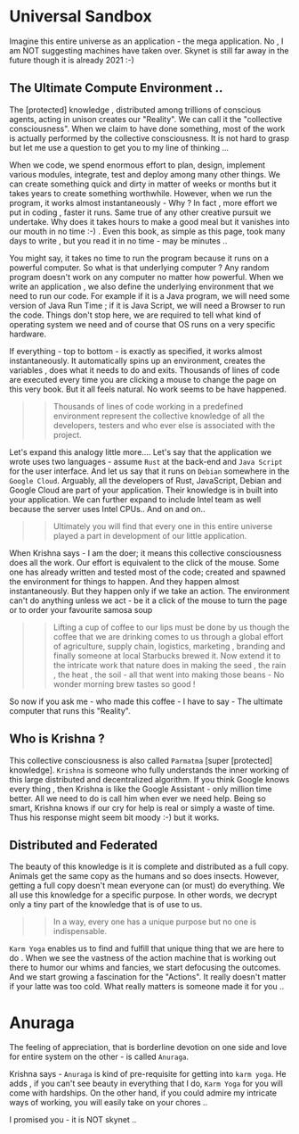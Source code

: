 # Universal Sandbox

Imagine this entire universe as an application - the mega application. No , I am NOT suggesting machines have taken over. Skynet is still far away in the future though it is already 2021 :-) 


## The Ultimate Compute Environment ..


The [protected] knowledge , distributed among trillions of conscious agents,  acting in unison creates our "Reality". We can call it the "collective consciousness".  When we claim to have done something, most of  the work is actually performed by  the collective consciousness. It is not hard to grasp but let me use a question to get you to my line of thinking ...

When we code, we spend enormous effort to plan, design, implement various modules, integrate, test and deploy among many other things.  We can create something quick and dirty in matter of weeks or months but it takes years to create something worthwhile. However, when we run the program, it works almost instantaneously - Why ?  In fact , more effort we put in coding , faster it runs. Same true of any other creative pursuit we undertake. Why does it takes hours to make a good meal but it vanishes into our mouth in no time :-) . Even this book, as simple as this page, took many days  to write , but you read it in no time - may be minutes .. 


You might say, it takes no time to run the program because it runs on a powerful computer. So what is that underlying computer ? Any random program doesn't work on any computer no matter how powerful. When we write an application , we also define the underlying environment that we need to run our code. For example if it is a Java program, we will need some version of Java Run Time ; if it is Java Script, we will need a Browser to run the code. Things don't stop here, we are required to tell what kind of operating system we need and of course that OS runs on a very specific hardware. 

If everything - top to bottom - is exactly as specified, it works almost instantaneously. It automatically spins up an environment, creates the variables , does what it needs to do and exits. Thousands of lines of code are executed every time you are clicking a mouse to change the page on this very book. But it all feels natural. No work seems to be have happened. 

>> Thousands of lines of code working in a predefined environment represent the collective knowledge of all the developers, testers and who ever else is associated with the project. 

Let's expand this analogy little more.... Let's say that the application we wrote uses two languages - assume `Rust` at the back-end and `Java Script` for the user interface. And let us say that it runs on `Debian` somewhere in the `Google Cloud`. Arguably, all the developers of Rust, JavaScript, Debian and Google Cloud are part of your application. Their knowledge is in built into your application. We can further expand to include Intel team as well because the server uses Intel CPUs.. And on and on.. 

>> Ultimately you will find that every one in this entire universe played a part in development of our little application. 

When Krishna says - I am the doer; it means this collective  consciousness does all the work. Our effort is equivalent to the click of the mouse. Some one has already written and tested most of the code; created  and spawned the environment for things to happen. And they happen almost instantaneously. But they happen only if we take an action. The environment can't do anything unless we act - be it a click of the mouse to turn the page or to order your favourite samosa soup 

>>Lifting a cup of coffee to our lips must be done by us though the coffee that we are drinking comes to us through a global effort of agriculture, supply chain, logistics, marketing , branding and finally someone at local Starbucks brewed it. Now extend it to the intricate work that nature does in making the seed , the rain , the heat , the soil - all that went into making those beans - No wonder morning brew tastes so good !

So now if you ask me - who made this coffee - I have to say - The ultimate computer that runs this "Reality". 


## Who is Krishna ?

This collective consciousness  is also called `Parmatma` [super [protected] knowledge].  `Krishna` is  someone who fully understands the inner working of this large distributed and decentralized algorithm. If you think Google knows every thing , then Krishna is like the Google Assistant - only million time better. All we need to do is call him when ever we need help. Being so smart, Krishna knows if our cry for help is real or simply a waste of time. Thus his response might seem bit moody :-) but it works. 

## Distributed and Federated
The beauty of this knowledge is it is complete and distributed as a full copy. Animals get the same copy as the humans and so does insects. However, getting a full copy doesn't mean everyone can (or must) do everything. We all use this knowledge for a specific purpose. In other words, we decrypt only a tiny part of the knowledge that is of use to us. 

>> In a way, every one has a unique purpose but no one is indispensable. 

`Karm Yoga` enables us to find and fulfill that unique thing that we are here to do . When we see the vastness of the action machine that is working out there to humor our whims and fancies, we start defocusing the outcomes. And we start growing a fascination for the "Actions". It really doesn't matter if your latte was too cold. What really matters is someone made it for you ..

# Anuraga

The feeling of appreciation, that is borderline devotion on one side and love for entire system on the other - is called `Anuraga`. 

Krishna says - `Anuraga` is kind of pre-requisite for getting into `karm yoga`. He adds , if you can't see beauty in everything that I do, `Karm Yoga` for you will come with hardships. On the other hand, if you could admire my intricate ways of working, you will easily take on your chores ..

I promised you - it is NOT skynet ..
